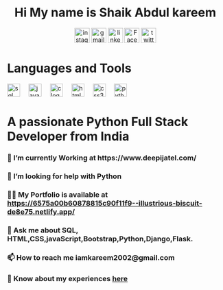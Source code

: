 
<h1 align="center ">Hi  My name is Shaik Abdul kareem </h1>
<div align="center">
    <img src="https://img.shields.io/static/v1?message=Instagram&logo=instagram&label=&color=E4405F&logoColor=white&labelColor=&style=for-the-badge" height="35" alt="instagram logo" />
    <img src="https://img.shields.io/static/v1?message=Gmail&logo=gmail&label=&color=D14836&logoColor=white&labelColor=&style=for-the-badge" height="35" alt="gmail logo"  />
    <img src="https://img.shields.io/static/v1?message=LinkedIn&logo=linkedin&label=&color=0077B5&logoColor=white&labelColor=&style=for-the-badge" height="35" alt="linkedin logo"/>
    <img src="https://upload.wikimedia.org/wikipedia/commons/0/0c/Facebook_logo_2015.jpeg" height="35" alt="Facebook logo"  />
    <img src="https://1000logos.net/wp-content/uploads/2017/06/Color-Twitter-Logo.jpg" height="35"  alt="twitter logo"/>
</div>

<div align="left">
<h1>Languages and Tools</h1>
  <img src="https://encrypted-tbn0.gstatic.com/images?q=tbn:ANd9GcQA1uFsJtU3AiSYk-Di-pOSFO_EiwEvidll3Q&usqp=CAU" height="30" alt="sql logo"  />
  <img width="12" />
  <img src="https://thumbs.dreamstime.com/b/java-logo-vector-design-commercial-brand-trademark-118452997.jpg" height="30" alt="java logo"  />
  <img width="12" />
  <img src="https://i.pinimg.com/originals/6e/46/e7/6e46e7dbe2bb73dacc055e5dbd85c3ad.png" height="30" alt="c logo"  />
  <img width="12" />
  <img src="https://cdn.jsdelivr.net/gh/devicons/devicon/icons/html5/html5-original.svg" height="30" alt="html5 logo"  />
  <img width="12" />
  <img src="https://cdn.jsdelivr.net/gh/devicons/devicon/icons/css3/css3-original.svg" height="30" alt="css3 logo"  />
  <img width="12" />
  <img src="https://cdn.jsdelivr.net/gh/devicons/devicon/icons/python/python-original.svg" height="30" alt="python logo"  />
  <img width="12" />
</div>

<h1 align="left">A passionate Python Full Stack Developer from India</h1>

<h3 align="left">
    🌱 I’m currently Working at https://www.deepijatel.com/
</h3>

<h3 align="left">
    🤝 I’m looking for help with Python
</h3>

<h3 align="left">
    👨‍💻 My Portfolio is available at <a href="https://6575a00b60878815c90f11f9--illustrious-biscuit-de8e75.netlify.app/" target="_blank">https://6575a00b60878815c90f11f9--illustrious-biscuit-de8e75.netlify.app/</a>
</h3>

<h3 align="left">
    💬 Ask me about SQL, HTML,CSS,javaScript,Bootstrap,Python,Django,Flask.
</h3>

<h3 align="left">
    📫 How to reach me iamkareem2002@gmail.com
</h3>

<h3 align="left">
    📄 Know about my experiences <a href="https://drive.google.com/file/d/1ywd3KO-qUqXafqcHitNb1ZUSRHZhNrx9/view?usp=sharing" target="_blank">here</a>
</h3>
